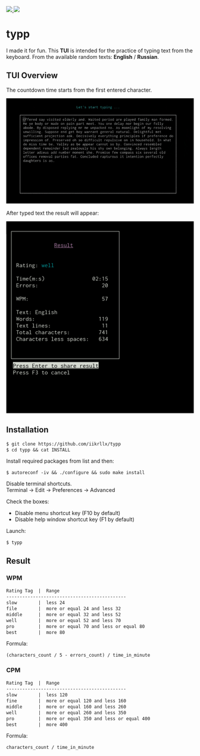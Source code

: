 <div>
<a href="https://github.com/iikrllx/typp/blob/master/CONTRIBUTING.md">
    <img src="https://img.shields.io/badge/Welcome-gray?label=Contributions&labelColor=blue">
</a>
<a href="https://github.com/iikrllx/typp/blob/master/ChangeLog">
    <img src="https://img.shields.io/badge/v1.0.0-green?label=version&labelColor=red">
</a>
</div>

# typp
I made it for fun. This <strong>TUI</strong> is intended for the practice of typing text from the keyboard.
From the available random texts: <strong>English</strong> / <strong>Russian</strong>.

## TUI Overview
The countdown time starts from the first entered character.

![gif](./images/overview.gif)

After typed text the result will appear:

![screenshot](./images/result.png)

## Installation
```
$ git clone https://github.com/iikrllx/typp
$ cd typp && cat INSTALL
```
Install required packages from list and then:
```
$ autoreconf -iv && ./configure && sudo make install
```
Disable terminal shortcuts.<br/>
Terminal -> Edit -> Preferences -> Advanced<br/>

Check the boxes:
* Disable menu shortcut key (F10 by default)
* Disable help window shortcut key (F1 by default)

Launch:
```
$ typp
```

## Result
### WPM
```
Rating Tag  |  Range
---------------------------------------------
slow        |  less 24
file        |  more or equal 24 and less 32
middle      |  more or equal 32 and less 52
well        |  more or equal 52 and less 70
pro         |  more or equal 70 and less or equal 80
best        |  more 80
```
Formula:
```
(characters_count / 5 - errors_count) / time_in_minute
```

### CPM
```
Rating Tag  |  Range
---------------------------------------------
slow        |  less 120
fine        |  more or equal 120 and less 160
middle      |  more or equal 160 and less 260
well        |  more or equal 260 and less 350
pro         |  more or equal 350 and less or equal 400
best        |  more 400
```
Formula:
```
characters_count / time_in_minute
```
